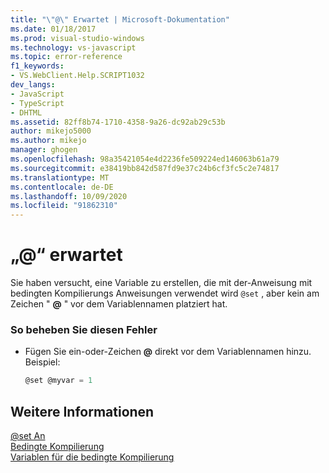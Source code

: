 ```yaml
---
title: "\"@\" Erwartet | Microsoft-Dokumentation"
ms.date: 01/18/2017
ms.prod: visual-studio-windows
ms.technology: vs-javascript
ms.topic: error-reference
f1_keywords:
- VS.WebClient.Help.SCRIPT1032
dev_langs:
- JavaScript
- TypeScript
- DHTML
ms.assetid: 82ff8b74-1710-4358-9a26-dc92ab29c53b
author: mikejo5000
ms.author: mikejo
manager: ghogen
ms.openlocfilehash: 98a35421054e4d2236fe509224ed146063b61a79
ms.sourcegitcommit: e38419bb842d587fd9e37c24b6cf3fc5c2e74817
ms.translationtype: MT
ms.contentlocale: de-DE
ms.lasthandoff: 10/09/2020
ms.locfileid: "91862310"
---
```

# <a name="expected-"></a>„\@“ erwartet
Sie haben versucht, eine Variable zu erstellen, die mit der-Anweisung mit bedingten Kompilierungs Anweisungen verwendet wird `@set` , aber kein am Zeichen " **@** " vor dem Variablennamen platziert hat.  
  
### <a name="to-correct-this-error"></a>So beheben Sie diesen Fehler  
  
- Fügen Sie ein-oder-Zeichen **@** direkt vor dem Variablennamen hinzu. Beispiel:  
  
    ```JavaScript  
    @set @myvar = 1  
    ```  
  
## <a name="see-also"></a>Weitere Informationen  
 [@set An](https://developer.mozilla.org/docs/Archive/Web/JavaScript/Microsoft_Extensions/at-set)   
 [Bedingte Kompilierung](/previous-versions/windows/internet-explorer/ie-developer/scripting-articles/121hztk3(v=vs.84))   
 [Variablen für die bedingte Kompilierung](/previous-versions/windows/internet-explorer/ie-developer/scripting-articles/s59bkzce(v=vs.84))